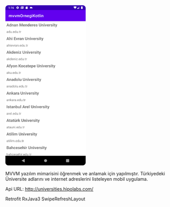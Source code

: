 

<img src="https://github.com/emretanerc/mvvmOrnegiKotlin/raw/master/preview.png" width="250" height="500">
 
  MVVM yazılım mimarisini öğrenmek ve anlamak için yapılmıştır.
  Türkiyedeki Üniversite adlarını ve internet adreslerini listeleyen mobil uygulama.

  Api URL: http://universities.hipolabs.com/

  Retrofit
  RxJava3
  SwipeRefreshLayout
